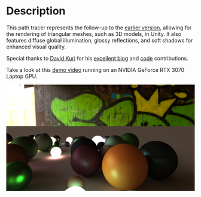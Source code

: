 # Description

This path tracer represents the follow-up to the [earlier version](https://github.com/rajkdarbar/PathTracing-in-Unity), allowing for the rendering of triangular meshes, such as 3D models, in Unity. It also features diffuse global illumination, glossy reflections, and soft shadows for enhanced visual quality.

Special thanks to [David Kuri](https://twitter.com/davidjkuri) for his [excellent blog](https://web.archive.org/web/20230926225937/http://three-eyed-games.com/2019/03/18/gpu-path-tracing-in-unity-part-3/) and [code](https://bitbucket.org/Daerst/gpu-ray-tracing-in-unity/src/Tutorial_Pt3/) contributions.

Take a look at this [demo video](https://youtu.be/tOEfEWq_kg4) running on an NVIDIA GeForce RTX 3070 Laptop GPU.
  
![Image](https://github.com/rajkdarbar/PathTracing-in-Unity/blob/main/Assets/Resources/Output%20Images/PathTracing_Img_01.png)

